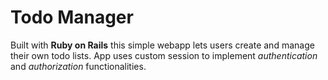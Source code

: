 # Todo Manager

Built with **Ruby on Rails** this simple webapp lets users create and manage their own todo lists.
App uses custom session to implement _authentication_ and _authorization_ functionalities.

